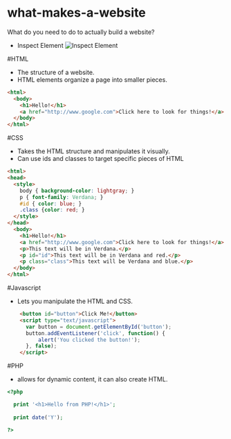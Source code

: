 # what-makes-a-website
What do you need to do to actually build a website?

- Inspect Element
![Inspect Element](https://raw.githubusercontent.com/ceec/what-makes-a-website/master/inspectelement.png)


#HTML

- The structure of a website.
- HTML elements organize a page into smaller pieces.

```HTML
<html>
  <body>
    <h1>Hello!</h1>
    <a href="http://www.google.com">Click here to look for things!</a>
  </body>
</html>
```


#CSS

- Takes the HTML structure and manipulates it visually.
- Can use ids and classes to target specific pieces of HTML
```HTML
<html>
<head>
  <style>
    body { background-color: lightgray; }
    p { font-family: Verdana; }
    #id { color: blue; }
    .class {color: red; }
  </style>
</head>
  <body>
    <h1>Hello!</h1>
    <a href="http://www.google.com">Click here to look for things!</a>
    <p>This text will be in Verdana.</p>
    <p id="id">This text will be in Verdana and red.</p>
    <p class="class">This text will be Verdana and blue.</p>
  </body>
</html>
```

#Javascript

- Lets you manipulate the HTML and CSS.

```HTML
    <button id="button">Click Me!</button>
    <script type="text/javascript">
      var button = document.getElementById('button');
      button.addEventListener('click', function() {
          alert('You clicked the button!');
      }, false);
    </script>
```

#PHP

- allows for dynamic content, it can also create HTML.

```PHP
<?php

  print '<h1>Hello from PHP!</h1>';
  
  print date('Y');

?>
```
